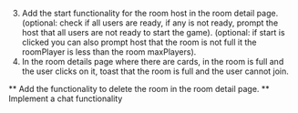 3. Add the start functionality for the room host in the room detail page. (optional: check if all users are ready, if any is not ready, prompt the host that all users are not ready to start the game).
   (optional: if start is clicked you can also prompt host that the room is not full it the roomPlayer is less than the room maxPlayers).
4. In the room details page where there are cards, in the room is full and the user clicks on it, toast that the room is full and the user cannot join.


<!-- later -->

** Add the functionality to delete the room in the room detail page.
** Implement a chat functionality

